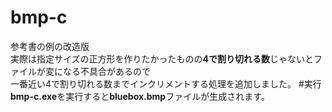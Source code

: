 # bmp-c
参考書の例の改造版  
実際は指定サイズの正方形を作りたかったものの**4で割り切れる数**じゃないとファイルが変になる不具合があるので  
一番近い4で割り切れる数までインクリメントする処理を追加しました。
#実行
**bmp-c.exe**を実行すると**bluebox.bmp**ファイルが生成されます。  

